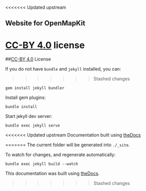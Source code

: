 <<<<<<< Updated upstream
## Website for OpenMapKit
**[CC-BY 4.0](http://creativecommons.org/licenses/by/4.0/) license**
=======
##[CC-BY 4.0](http://creativecommons.org/licenses/by/4.0/) License

If you do not have `bundle` and `jekyll` installed, you can:
>>>>>>> Stashed changes

```
gem install jekyll bundler
```

Install gem plugins:

```
bundle install
```

Start jekyll dev server:

```
bundle exec jekyll serve
```

<<<<<<< Updated upstream
Documentation built using [theDocs](http://shamsoft.net/theDocs/index.html)

=======
The current folder will be generated into `./_site`.

To watch for changes, and regenerate automatically:

```
bundle exec jekyll build --watch
```

This documentation was built using [theDocs](http://shamsoft.net/theDocs/index.html).
>>>>>>> Stashed changes
